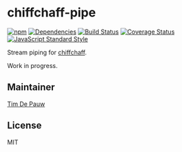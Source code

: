 # chiffchaff-pipe

[![npm](https://img.shields.io/npm/v/chiffchaff-pipe.svg)](https://www.npmjs.com/package/chiffchaff-pipe) [![Dependencies](https://img.shields.io/david/zentrick/chiffchaff-pipe.svg)](https://david-dm.org/zentrick/chiffchaff-pipe) [![Build Status](https://img.shields.io/travis/zentrick/chiffchaff-pipe/master.svg)](https://travis-ci.org/zentrick/chiffchaff-pipe) [![Coverage Status](https://img.shields.io/coveralls/zentrick/chiffchaff-pipe/master.svg)](https://coveralls.io/r/zentrick/chiffchaff-pipe) [![JavaScript Standard Style](https://img.shields.io/badge/code%20style-standard-brightgreen.svg)](https://github.com/feross/standard)

Stream piping for [chiffchaff](https://github.com/zentrick/chiffchaff).

Work in progress.

## Maintainer

[Tim De Pauw](https://github.com/timdp)

## License

MIT

